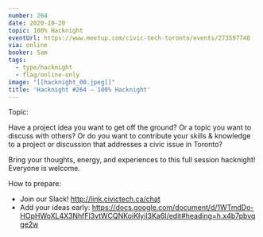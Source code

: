 ```yaml
---
number: 264
date: 2020-10-20
topic: 100% Hacknight
eventUrl: https://www.meetup.com/civic-tech-toronto/events/273597740
via: online
booker: Sam
tags:
  - type/hacknight
  - flag/online-only
image: "[[hacknight_00.jpeg]]"
title: 'Hacknight #264 – 100% Hacknight'
---
```


Topic:

Have a project idea you want to get off the ground? Or a topic you want to discuss with others? Or do you want to contribute your skills & knowledge to a project or discussion that addresses a civic issue in Toronto?

Bring your thoughts, energy, and experiences to this full session hacknight! Everyone is welcome.

How to prepare:
- Join our Slack! http://link.civictech.ca/chat
- Add your ideas early: https://docs.google.com/document/d/1WTmdDo-HOpHWoXL4X3NhfFl3vtWCQNKoiKIyil3Ka6I/edit#heading=h.x4b7pbvqge2w
